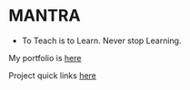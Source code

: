 # MANTRA
- To Teach is to Learn.  Never stop Learning.

My portfolio is [here](https://nalbarr.github.io)

Project quick links [here](https://github.com/nalbarr/my-projects)

